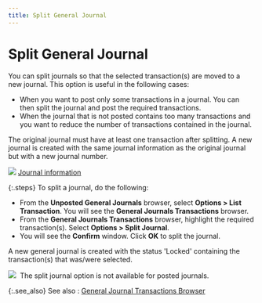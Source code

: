 ```yaml
---
title: Split General Journal
---
```


# Split General Journal


You can split journals so that the selected transaction(s)  are moved to a new journal. This option is useful in the following cases:

- When you want  to post only some transactions in a journal. You can then split the journal  and post the required transactions.
- When the journal  that is not posted contains too many transactions and you want to reduce  the number of transactions contained in the journal.



The original journal must have at least one transaction after splitting.  A new journal is created with the same journal information as the original  journal but with a new journal number.


![]({{site.acc_baseurl}}/img/lens.gif) [Journal information]({{site.acc_baseurl}}/general-journals/manual-general-journals/manual-general-journal-details/journal_information_manual_gj.html)


{:.steps}
To split a journal, do the following:

- From the **Unposted General Journals** browser, select  **Options &gt; List Transaction**.  You will see the **General Journals Transactions** browser.
- From the **General Journals Transactions** browser,  highlight the required transaction(s).  Select **Options &gt; Split Journal**.
- You will see  the **Confirm** window. Click **OK** to split the journal.



A new general journal is created with the status 'Locked' containing  the transaction(s)  that was/were selected.


![]({{site.acc_baseurl}}/img/note.gif)  The  split journal option is not available for posted journals.


{:.see_also}
See also
: [General  Journal Transactions Browser ]({{site.acc_baseurl}}/misc/the_general_journal_transactions_browser.html)
